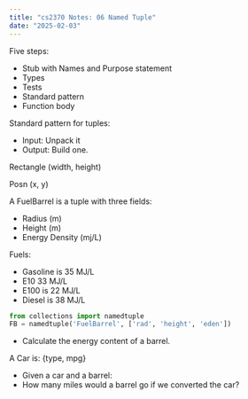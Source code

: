 ```yaml
---
title: "cs2370 Notes: 06 Named Tuple"
date: "2025-02-03"
---
```


Five steps:

 - Stub with Names and Purpose statement
 - Types
 - Tests
 - Standard pattern
 - Function body

Standard pattern for tuples:

 - Input: Unpack it
 - Output: Build one.

Rectangle (width, height)

Posn (x, y)



A FuelBarrel is a tuple with three fields:

 - Radius (m)
 - Height (m)
 - Energy Density (mj/L)

Fuels:

 - Gasoline is 35 MJ/L
 - E10 33 MJ/L
 - E100 is 22 MJ/L
 - Diesel is 38 MJ/L

```python
from collections import namedtuple
FB = namedtuple('FuelBarrel', ['rad', 'height', 'eden'])
```

 - Calculate the energy content of a barrel.
 

A Car is: {type, mpg}

 - Given a car and a barrel:
 - How many miles would a barrel go if we converted the car?
